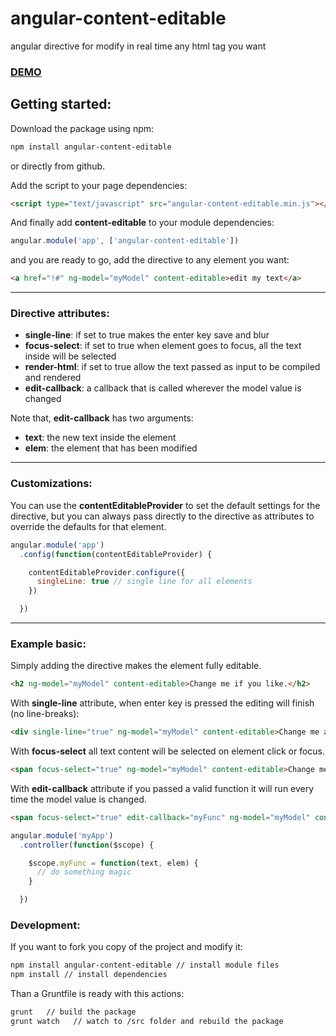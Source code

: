 # angular-content-editable
angular directive for modify in real time any html tag you want

### [DEMO](http://www.codekraft.it/demos/angular-content-editable/)

## Getting started:
Download the package using npm:
```bash
npm install angular-content-editable
```
or directly from github.

Add the script to your page dependencies:
```html
<script type="text/javascript" src="angular-content-editable.min.js"></script>
```
And finally add __content-editable__ to your module dependencies:
```javascript
angular.module('app', ['angular-content-editable'])
```
and you are ready to go, add the directive to any element you want:
```html
<a href="!#" ng-model="myModel" content-editable>edit my text</a>
```

---

### Directive attributes:
  * __single-line__: if set to true makes the enter key save and blur
  * __focus-select__: if set to true when element goes to focus, all the text inside will be selected
  * __render-html__: if set to true allow the text passed as input to be compiled and rendered
  * __edit-callback__: a callback that is called wherever the model value is changed

Note that, __edit-callback__ has two arguments:
 * __text__: the new text inside the element
 * __elem__: the element that has been modified

---

### Customizations:
You can use the __contentEditableProvider__ to set the default settings for the directive, but you can always pass directly to the directive as attributes to override the defaults for that element.
```javascript
angular.module('app')
  .config(function(contentEditableProvider) {

    contentEditableProvider.configure({
      singleLine: true // single line for all elements
    })

  })
```

---

### Example basic:
Simply adding the directive makes the element fully editable.
```html
<h2 ng-model="myModel" content-editable>Change me if you like.</h2>
```
With __single-line__ attribute, when enter key is pressed the editing will finish (no line-breaks):
```html
<div single-line="true" ng-model="myModel" content-editable>Change me anyway.</div>
```

With __focus-select__ all text content will be selected on element click or focus.
```html
<span focus-select="true" ng-model="myModel" content-editable>Change me!</span>
```
With __edit-callback__ attribute if you passed a valid function it will run every time the model value is changed.
```html
<span focus-select="true" edit-callback="myFunc" ng-model="myModel" content-editable>Change me!</span>
```
```javascript
angular.module('myApp')
  .controller(function($scope) {

    $scope.myFunc = function(text, elem) {
      // do something magic
    }

  })
```

### Development:
If you want to fork you copy of the project and modify it:
```bash
npm install angular-content-editable // install module files
npm install // install dependencies
```
Than a Gruntfile is ready with this actions:
```bash
grunt   // build the package
grunt watch   // watch to /src folder and rebuild the package
```
